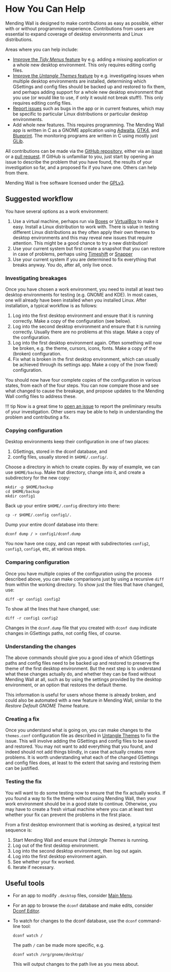 # How You Can Help

Mending Wall is designed to make contributions as easy as possible, either with or without programming experience. Contributions from users are essential to expand coverage of desktop environments and Linux distributions.

Areas where you can help include:

- [Improve the *Tidy Menus* feature](tidy-menus.md) by e.g. adding a missing application or a whole new desktop environment. This only requires editing config files.
- [Improve the *Untangle Themes* feature](untangle-themes.md) by e.g. investigating issues when multiple desktop environments are installed, determining which GSettings and config files should be backed up and restored to fix them, and perhaps adding support for a whole new desktop environment that you use (or would like to use, if only it would not break stuff!). This only requires editing config files.
- [Report issues](https://github.com/lawmurray/mendingwall/issues) such as bugs in the app or in current features, which may be specific to particular Linux distributions or particular desktop environments.
- Add whole new features. This requires programming. The Mending Wall app is written in C as a GNOME application using [Adwaita](https://gnome.pages.gitlab.gnome.org/libadwaita/), [GTK4](https://gtk.org/), and [Blueprint](https://jwestman.pages.gitlab.gnome.org/blueprint-compiler/). The monitoring programs are written in C using mostly just [GLib](https://docs.gtk.org/glib/).

All contributions can be made via the [GitHub repository](https://github.com/lawmurray/mendingwall), either via an [issue](https://github.com/lawmurray/mendingwall/issues) or a [pull request](https://github.com/lawmurray/mendingwall/pull_requests). If GitHub is unfamiliar to you, just start by opening an issue to describe the problem that you have found, the results of your investigation so far, and a proposed fix if you have one. Others can help from there.

Mending Wall is free software licensed under the [GPLv3](https://www.gnu.org/licenses/gpl-3.0.en.html).

## Suggested workflow

You have several options as a work environment:

1. Use a virtual machine, perhaps run via [Boxes](https://apps.gnome.org/Boxes/) or [VirtualBox](https://www.virtualbox.org/) to make it easy. Install a Linux distribution to work with. There is value in testing different Linux distributions as they often apply their own themes to desktop environments and this may reveal new issues that require attention. This might be a good chance to try a new distribution!
2. Use your current system but first create a snapshot that you can restore in case of problems, perhaps using [Timeshift](https://github.com/linuxmint/timeshift) or [Snapper](http://snapper.io/)
3. Use your current system if you are determined to fix everything that breaks anyway. You do, after all, only live once.

### Investigating breakages

Once you have chosen a work environment, you need to install at least two desktop environments for testing (e.g. GNOME and KDE). In most cases, one will already have been installed when you installed Linux. After installation, a typical workflow is as follows:

1. Log into the first desktop environment and ensure that it is running correctly. Make a copy of the configuration (see below).
2. Log into the second desktop environment and ensure that it is running correctly. Usually there are no problems at this stage. Make a copy of the configuration.
3. Log into the first desktop environment again. Often something will now be broken, e.g. the theme, cursors, icons, fonts. Make a copy of the (broken) configuration.
4. Fix what is broken in the first desktop environment, which can usually be achieved through its settings app. Make a copy of the (now fixed) configuration.

You should now have four complete copies of the configuration in various states, from each of the four steps. You can now compare those and see what changed to cause the breakage, and propose updates to the Mending Wall config files to address these.

!!! tip
    Now is a great time to [open an issue](https://github.com/lawmurray/mendingwall/issues/) to report the preliminary results of your investigation. Other users may be able to help in understanding the problem and contributing a fix.

### Copying configuration

Desktop environments keep their configuration in one of two places:

1. GSettings, stored in the dconf database, and
2. config files, usually stored in `$HOME/.config/`.

Choose a directory in which to create copies. By way of example, we can use `$HOME/backup`. Make that directory, change into it, and create a subdirectory for the new copy:
```
mkdir -p $HOME/backup
cd $HOME/backup
mkdir config1
```
Back up your entire `$HOME/.config` directory into there:
```
cp -r $HOME/.config config1/.
```
Dump your entire dconf database into there:
```
dconf dump / > config1/dconf.dump
```
You now have one copy, and can repeat with subdirectories `config2`, `config3`, `config4`, etc, at various steps.


### Comparing configuration

Once you have multiple copies of the configuration using the process described above, you can make comparisons just by using a recursive `diff` from within the working directory. To show just the files that have changed, use:
```
diff -qr config1 config2
```
To show all the lines that have changed, use:
```
diff -r config1 config2
```
Changes in the `dconf.dump` file that you created with `dconf dump` indicate changes in GSettings paths, not config files, of course.


### Understanding the changes

The above commands should give you a good idea of which GSettings paths and config files need to be backed up and restored to preserve the theme of the first desktop environment. But the next step is to understand what these changes actually do, and whether they can be fixed without Mending Wall at all, such as by using the settings provided by the desktop environment, or an option that restores the default theme.

This information is useful for users whose theme is already broken, and could also be automated with a new feature in Mending Wall, similar to the *Restore Default GNOME Theme* feature.


### Creating a fix

Once you understand what is going on, you can make changes to the `themes.conf` configuration file as described in [Untangle Themes](untangle-themes.md) to fix the issue. This will involve adding the GSettings and config files to be saved and restored. You may not want to add everything that you found, and indeed should not add things blindly, in case that actually creates more problems. It is worth understanding what each of the changed GSettings and config files does, at least to the extent that saving and restoring them can be justified.


### Testing the fix

You will want to do some testing now to ensure that the fix actually works. If you found a way to fix the theme without using Mending Wall, then your work environment should be in a good state to continue. Otherwise, you may have to create a fresh virtual machine where you can at least test whether your fix can prevent the problems in the first place.

From a first desktop environment that is working as desired, a typical test sequence is:

1. Start Mending Wall and ensure that *Untangle Themes* is running.
2. Log out of the first desktop environment.
3. Log into the second desktop environment, then log out again.
4. Log into the first desktop environment again.
5. See whether your fix worked.
6. Iterate if necessary.


## Useful tools

- For an app to modify `.desktop` files, consider [Main Menu](https://flathub.org/apps/page.codeberg.libre_menu_editor.LibreMenuEditor).

- For an app to browse the `dconf` database and make edits, consider [Dconf Editor](https://apps.gnome.org/DconfEditor/).

- To watch for changes to the dconf database, use the `dconf` command-line tool:
   ```
   dconf watch /
   ```
   The path `/` can be made more specific, e.g.
   ```
   dconf watch /org/gnome/desktop/
   ```
   This will output changes to the path live as you mess about.


